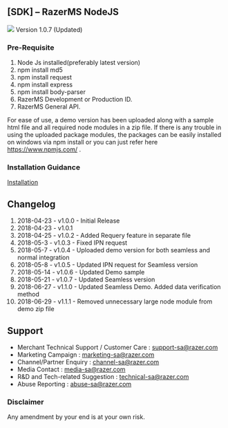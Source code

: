 ## [SDK] – RazerMS NodeJS
<img src="https://user-images.githubusercontent.com/38641542/74423739-b4440a00-4e8b-11ea-8d95-016d25d26e87.jpg" style="max-width:100%;">
Version 1.0.7 (Updated)

### Pre-Requisite
1. Node Js installed(preferably latest version)
2. npm install md5
3. npm install request
4. npm install express
5. npm install body-parser
6. RazerMS Development or Production ID.
7. RazerMS General API.

For ease of use, a demo version has been uploaded along with a sample html file and all required node modules in a zip file.
If there is any trouble in using the uploaded package modules, the packages can be easily installed on windows via npm install <packagename> 
or you can just refer here https://www.npmjs.com/ .

  
### Installation Guidance
[Installation](https://github.com/RazerMS/Node_JS-SDK/wiki/Installation-Guidance)

Changelog
----------
1. 2018-04-23 - v1.0.0 - Initial Release
2. 2018-04-23 - v1.0.1 
3. 2018-04-25 - v1.0.2 - Added Requery feature in separate file 
4. 2018-05-3 - v1.0.3 - Fixed IPN request 
5. 2018-05-7 - v1.0.4 - Uploaded demo version for both seamless and normal integration
6. 2018-05-8 - v1.0.5 - Updated IPN request for Seamless version
7. 2018-05-14 - v1.0.6 - Updated Demo sample
8. 2018-05-21 - v1.0.7 - Updated Seamless version
9. 2018-06-27 - v1.1.0 - Updated Seamless Demo. Added data verification method
10. 2018-06-29 - v1.1.1 - Removed unnecessary large node module from demo zip file
  
Support
-------
- Merchant Technical Support / Customer Care : support-sa@razer.com 
- Marketing Campaign : marketing-sa@razer.com 
- Channel/Partner Enquiry : channel-sa@razer.com 
- Media Contact : media-sa@razer.com 
- R&D and Tech-related Suggestion : technical-sa@razer.com 
- Abuse Reporting : abuse-sa@razer.com

### Disclaimer
Any amendment by your end is at your own risk.


